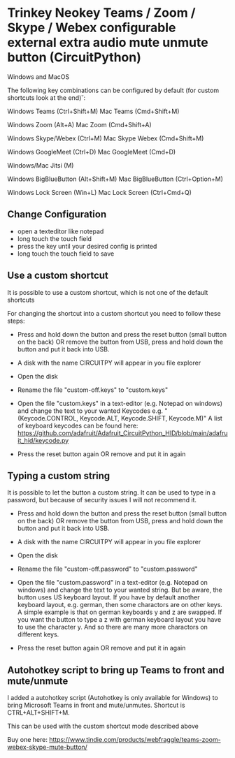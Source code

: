 # Trinkey Neokey Teams / Zoom / Skype / Webex configurable external extra audio mute unmute button (CircuitPython)

Windows and MacOS

The following key combinations can be configured by default (for custom shortcuts look at the end)˘:

Windows Teams (Ctrl+Shift+M)
Mac Teams (Cmd+Shift+M)

Windows Zoom (Alt+A)
Mac Zoom (Cmd+Shift+A)

Windows Skype/Webex (Ctrl+M)
Mac Skype Webex (Cmd+Shift+M)

Windows GoogleMeet (Ctrl+D)
Mac GoogleMeet (Cmd+D)

Windows/Mac Jitsi (M)

Windows BigBlueButton (Alt+Shift+M)
Mac BigBlueButton (Ctrl+Option+M)

Windows Lock Screen (Win+L)
Mac Lock Screen (Ctrl+Cmd+Q)



## Change Configuration 
* open a texteditor like notepad
* long touch the touch field
* press the key until your desired config is printed
* long touch the touch field to save


## Use a custom shortcut

It is possible to use a  custom shortcut, which is not one of the default shortcuts

For changing the shortcut into a custom shortcut you need to follow these steps:

* Press and hold down the button and press the reset button (small button on the back) 
  OR 
  remove the button from USB, press and hold down the button and put it back into USB.
  
* A disk with the name CIRCUITPY will appear in you file explorer
* Open the disk
* Rename the file "custom-off.keys" to "custom.keys"
* Open the file "custom.keys" in a text-editor (e.g. Notepad on windows) and change the text to your wanted Keycodes e.g. "(Keycode.CONTROL, Keycode.ALT, Keycode.SHIFT, Keycode.M)"
  A list of keyboard keycodes can be found here: https://github.com/adafruit/Adafruit_CircuitPython_HID/blob/main/adafruit_hid/keycode.py
* Press the reset button again 
  OR 
  remove and put it in again
  
## Typing a custom string

It is possible to let the button a custom string. It can be used to type in a password, but because of security issues I will not recommend it.

* Press and hold down the button and press the reset button (small button on the back) 
  OR 
  remove the button from USB, press and hold down the button and put it back into USB.
  
* A disk with the name CIRCUITPY will appear in you file explorer
* Open the disk
* Rename the file "custom-off.password" to "custom.password"
* Open the file "custom.password" in a text-editor (e.g. Notepad on windows) and change the text to your wanted string. But be aware, the button uses US keyboard layout. If you have by default another keyboard layout, e.g. german, then some charactors are on other keys. A simple example is that on german keyboards y and z are swapped. If you want the button to type a z with german keyboard layout you have to use the character y. And so there are many more charactors on different keys.
* Press the reset button again OR remove and put it in again



## Autohotkey script to bring up Teams to front and mute/unmute

I added a autohotkey script (Autohotkey is only available for Windows) to bring Microsoft Teams in front and mute/unmutes. Shortcut is CTRL+ALT+SHIFT+M.

This can be used with the custom shortcut mode described above


Buy one here:
https://www.tindie.com/products/webfraggle/teams-zoom-webex-skype-mute-button/
